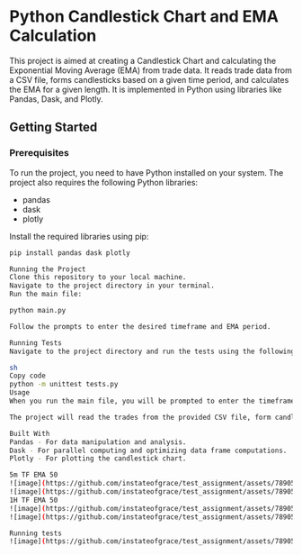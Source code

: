 # Python Candlestick Chart and EMA Calculation

This project is aimed at creating a Candlestick Chart and calculating the Exponential Moving Average (EMA) from trade data. It reads trade data from a CSV file, forms candlesticks based on a given time period, and calculates the EMA for a given length. It is implemented in Python using libraries like Pandas, Dask, and Plotly.

## Getting Started

### Prerequisites

To run the project, you need to have Python installed on your system. The project also requires the following Python libraries:
- pandas
- dask
- plotly

Install the required libraries using pip:

```sh
pip install pandas dask plotly

Running the Project
Clone this repository to your local machine.
Navigate to the project directory in your terminal.
Run the main file:

python main.py

Follow the prompts to enter the desired timeframe and EMA period.

Running Tests
Navigate to the project directory and run the tests using the following command:

sh
Copy code
python -m unittest tests.py
Usage
When you run the main file, you will be prompted to enter the timeframe and the EMA period. Enter the timeframe in minutes (e.g., 5m for 5 minutes, 1H for 1 hour), and the EMA period as a positive integer (e.g., 14).

The project will read the trades from the provided CSV file, form candlesticks based on the provided timeframe, calculate the EMA for the given length, and plot the candlestick chart along with the EMA line.

Built With
Pandas - For data manipulation and analysis.
Dask - For parallel computing and optimizing data frame computations.
Plotly - For plotting the candlestick chart.

5m TF EMA 50
![image](https://github.com/instateofgrace/test_assignment/assets/78905325/fe803460-79b5-473c-aefd-4b6fb3951aa2)
![image](https://github.com/instateofgrace/test_assignment/assets/78905325/9c5f9acb-430e-48b1-9f1e-80c36c3bebd4)
1H TF EMA 50
![image](https://github.com/instateofgrace/test_assignment/assets/78905325/7c473bc5-eab3-4432-9920-646bc4e876b2)
![image](https://github.com/instateofgrace/test_assignment/assets/78905325/b0bc3c3f-086b-4f53-8ee8-881baac0e651)

Running tests
![image](https://github.com/instateofgrace/test_assignment/assets/78905325/82aeb6a2-711c-4412-a0c0-2e5708695e61)
